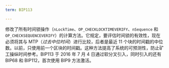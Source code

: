 ```yaml
---
term: BIP113

---
```

修改了所有时间锁操作（`nLockTime`、`OP_CHECKLOCKTIMEVERIFY`、`nSequence` 和 `OP_CHECKSEQUENCEVERIFY`）的计算方法。它规定，要评估时间锁的有效性，现在必须将其与 MTP（*过去中位时间*）进行比较，后者是最近 11 个块的时间戳的中位数。以前，只使用前一个区块的时间戳。这种方法提高了系统的可预测性，防止矿工操纵时间参考。BIP113 于 2016 年 7 月 4 日通过软分叉引入，同时引入的还有 BIP68 和 BIP112，首次使用 BIP9 方法激活。